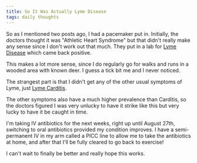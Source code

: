 ```yaml
---
title: So It Was Actually Lyme Disease
tags: daily thoughts
---
```


So as I mentioned two posts ago, I had a pacemaker put in. Initially, the
doctors thought it was "Athletic Heart Syndrome" but that didn't really make
any sense since I don't work out that much. They put in a lab for
[Lyme Disease](https://en.wikipedia.org/wiki/Lyme_disease) which came back
positive.

This makes a lot more sense, since I do regularly go for walks and runs in a
wooded area with known deer. I guess a tick bit me and I never noticed.

The strangest part is that I didn't get any of the other usual symptoms of
Lyme, just [Lyme Carditis](https://www.cdc.gov/lyme/treatment/lymecarditis.html).

The other symptoms also have a much higher prevalence than Carditis, so the
doctors figured I was very unlucky to have it strike like this but very lucky
to have it be caught in time.

I'm taking IV antibiotics for the next weeks, right up until August 27th,
switching to oral antibiotics provided my condition improves. I have a
semi-permanent IV in my arm called a PICC line to allow me to take the
antibiotics at home, and after that I'll be fully cleared to go back to
exercise!

I can't wait to finally be better and really hope this works.
